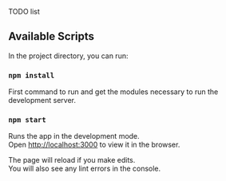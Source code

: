 TODO list

## Available Scripts

In the project directory, you can run:

### `npm install`

First command to run and get the modules necessary to run the development
server.


### `npm start`

Runs the app in the development mode.<br>
Open [http://localhost:3000](http://localhost:3000) to view it in the browser.

The page will reload if you make edits.<br>
You will also see any lint errors in the console.


